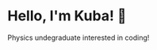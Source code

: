 # Hello, I'm Kuba! :wave:
Physics undegraduate interested in coding!

<!---
zillakuba/zillakuba is a ✨ special ✨ repository because its `README.md` (this file) appears on your GitHub profile.
You can click the Preview link to take a look at your changes.
--->


